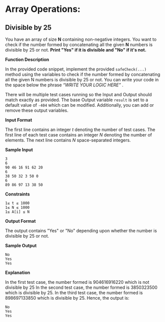 # Array Operations: 
## Divisible by 25

You have an array of size **N** containing non-negative integers.
You want to check if the number formed by concatenating all the given **N** numbers is divisible by 25 or not.
**Print "Yes" if it is divisible and "No" if it's not.**
 
**Function Description**

In the provided code snippet, implement the provided `safeCheck(...)` method using the variables to check if the number formed by concatenating all the given N numbers is divisible by 25 or not. You can write your code in the space below the phrase _“WRITE YOUR LOGIC HERE”_ .

There will be multiple test cases running so the Input and Output should match exactly as provided.
The base Output variable `result` is set to a default value of `-404` which can be modified. Additionally, you can add or remove these output variables.

**Input Format**

The first line contains an integer _t_ denoting the number of test cases.
The first line of each test case contains an integer _N_ denoting the number of elements.
The next line contains _N_ space-separated integers.

**Sample Input**

```
3
6
90 46 16 91 62 20
6
38 50 32 3 50 0
6
89 86 97 13 38 50
```

**Constraints**

```
1≤ t ≤ 1000
1≤ N ≤ 1000
1≤ A[i] ≤ N
```

**Output Format**

The output contains "Yes" or "No" depending upon whether the number is divisible by 25 or not.

**Sample Output**

```
No
Yes
Yes
 ```
 
**Explanation**

In the first test case, the number formed is 904616916220  which is not divisible by 25
In the second test case, the number formed is 3850323500 which is divisible by 25.
In the third test case, the number formed is 898697133850 which is divisible by 25.
Hence, the output is:
```
No
Yes
Yes
```
